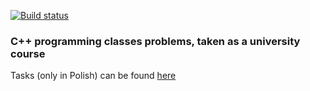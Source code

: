 [![Build status](https://ci.appveyor.com/api/projects/status/tnt4q1eu80d8uuwv?svg=true)](https://ci.appveyor.com/project/bazylip/laboratoria-jimp-ii)

### C++ programming classes problems, taken as a university course ###

Tasks (only in Polish) can be found [here](https://ai.ia.agh.edu.pl/wiki/pl:dydaktyka:jimp2:2017:start "link to the tasks")
